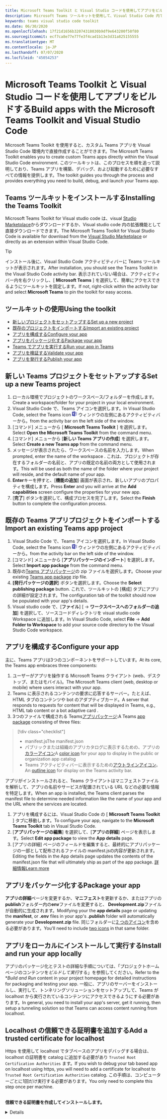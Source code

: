 ```yaml
---
title: Microsoft Teams Toolkit と Visual Studio コードを使用してアプリをビルドする
description: Microsoft Teams ツールキットを使用して、Visual Studio Code 内で魅力的なカスタムアプリを直接作成する
keywords: teams visual studio code toolkit
ms.date: 06/30/2020
ms.openlocfilehash: 17f21d1656b32074318030b9df9e643200f58f80
ms.sourcegitcommit: ecf7ca8e77e77fe3f4cad1b13e3d31a825155555
ms.translationtype: MT
ms.contentlocale: ja-JP
ms.lasthandoff: 07/07/2020
ms.locfileid: "45054253"
---
```

# <a name="build-apps-with-the-microsoft-teams-toolkit-and-visual-studio-code"></a><span data-ttu-id="c4f9f-104">Microsoft Teams Toolkit と Visual Studio コードを使用してアプリをビルドする</span><span class="sxs-lookup"><span data-stu-id="c4f9f-104">Build apps with the Microsoft Teams Toolkit and Visual Studio Code</span></span>

<span data-ttu-id="c4f9f-105">Microsoft Teams Toolkit を使用すると、カスタム Teams アプリを Visual Studio Code 環境内で直接作成することができます。</span><span class="sxs-lookup"><span data-stu-id="c4f9f-105">The Microsoft Teams Toolkit enables you to create custom Teams apps directly within the Visual Studio Code environment.</span></span> <span data-ttu-id="c4f9f-106">このツールキットは、このプロセスを順を追って説明しており、Teams アプリを構築、デバッグ、および起動するために必要なすべての情報を提供します。</span><span class="sxs-lookup"><span data-stu-id="c4f9f-106">The toolkit guides you through the process and provides everything you need to build, debug, and launch your Teams app.</span></span>

## <a name="installing-the-teams-toolkit"></a><span data-ttu-id="c4f9f-107">Teams ツールキットをインストールする</span><span class="sxs-lookup"><span data-stu-id="c4f9f-107">Installing the Teams Toolkit</span></span>

<span data-ttu-id="c4f9f-108">Microsoft Teams Toolkit for Visual studio code は、visual [Studio Marketplace](https://aka.ms/teams-toolkit)からダウンロードするか、Visual studio code 内の拡張機能として直接ダウンロードできます。</span><span class="sxs-lookup"><span data-stu-id="c4f9f-108">The Microsoft Teams Toolkit for Visual Studio Code is available for download from the [Visual Studio Marketplace](https://aka.ms/teams-toolkit) or directly as an extension within Visual Studio Code.</span></span>

> [!TIP]
> <span data-ttu-id="c4f9f-109">インストール後に、Visual Studio Code アクティビティバーに Teams ツールキットが表示されます。</span><span class="sxs-lookup"><span data-stu-id="c4f9f-109">After installation, you should see the Teams Toolkit in the Visual Studio Code activity bar.</span></span> <span data-ttu-id="c4f9f-110">表示されていない場合は、アクティビティバー内を右クリックし、[ **Microsoft Teams** ] を選択して、簡単にアクセスできるようにツールキットを固定します。</span><span class="sxs-lookup"><span data-stu-id="c4f9f-110">If not, right-click within the activity bar and select **Microsoft Teams** to pin the toolkit for easy access.</span></span>

## <a name="using-the-toolkit"></a><span data-ttu-id="c4f9f-111">ツールキットの使用</span><span class="sxs-lookup"><span data-stu-id="c4f9f-111">Using the toolkit</span></span>

- [<span data-ttu-id="c4f9f-112">新しいプロジェクトをセットアップする</span><span class="sxs-lookup"><span data-stu-id="c4f9f-112">Set up a new project</span></span>](#set-up-a-new-teams-project)
- [<span data-ttu-id="c4f9f-113">既存のプロジェクトをインポートする</span><span class="sxs-lookup"><span data-stu-id="c4f9f-113">Import an existing project</span></span>](#import-an-existing-teams-app-project)
- [<span data-ttu-id="c4f9f-114">アプリを構成する</span><span class="sxs-lookup"><span data-stu-id="c4f9f-114">Configure your app</span></span>](#configure-your-app)
- [<span data-ttu-id="c4f9f-115">アプリをパッケージ化する</span><span class="sxs-lookup"><span data-stu-id="c4f9f-115">Package your app</span></span>](#package-your-app)
- [<span data-ttu-id="c4f9f-116">Teams でアプリを実行する</span><span class="sxs-lookup"><span data-stu-id="c4f9f-116">Run your app in Teams</span></span>](#run-your-app-in-teams)
- [<span data-ttu-id="c4f9f-117">アプリを検証する</span><span class="sxs-lookup"><span data-stu-id="c4f9f-117">Validate your app</span></span>](#validate-your-app)
- [<span data-ttu-id="c4f9f-118">アプリを発行する</span><span class="sxs-lookup"><span data-stu-id="c4f9f-118">Publish your app</span></span>](#publish-your-app-to-teams)

## <a name="set-up-a-new-teams-project"></a><span data-ttu-id="c4f9f-119">新しい Teams プロジェクトをセットアップする</span><span class="sxs-lookup"><span data-stu-id="c4f9f-119">Set up a new Teams project</span></span>

1. <span data-ttu-id="c4f9f-120">ローカル環境でプロジェクトのワークスペース/フォルダーを作成します。</span><span class="sxs-lookup"><span data-stu-id="c4f9f-120">Create a workspace/folder for your project in your local environment.</span></span>
1. <span data-ttu-id="c4f9f-121">Visual Studio Code で、Teams アイコンを選択します。</span><span class="sxs-lookup"><span data-stu-id="c4f9f-121">In Visual Studio Code, select the Teams icon</span></span> ![Teams アイコン](../assets/icons/favicon-16x16.png) <span data-ttu-id="c4f9f-123">ウィンドウの左側にあるアクティビティバーから。</span><span class="sxs-lookup"><span data-stu-id="c4f9f-123">from the activity bar on the left side of the window.</span></span>
1. <span data-ttu-id="c4f9f-124">[コマンド] メニューから [ **Microsoft Teams Toolkit** ] を選択します。</span><span class="sxs-lookup"><span data-stu-id="c4f9f-124">Select **Open the Microsoft Teams Toolkit** from the command menu.</span></span>
1. <span data-ttu-id="c4f9f-125">[コマンド] メニューから [**新しい Teams アプリの作成**] を選択します。</span><span class="sxs-lookup"><span data-stu-id="c4f9f-125">Select **Create a new Teams app** from the command menu.</span></span>
1. <span data-ttu-id="c4f9f-126">メッセージが表示されたら、ワークスペースの名前を入力します。</span><span class="sxs-lookup"><span data-stu-id="c4f9f-126">When prompted, enter the name of the workspace .</span></span> <span data-ttu-id="c4f9f-127">これは、プロジェクトが存在するフォルダーの名前と、アプリの既定の名前の両方として使用されます。</span><span class="sxs-lookup"><span data-stu-id="c4f9f-127">This will be used as both the name of the folder where your project will reside, and the default name of your app.</span></span>
1. <span data-ttu-id="c4f9f-128">**Enter**キーを押すと、[**機能の追加**] 画面が表示され、新しいアプリのプロパティを構成します。</span><span class="sxs-lookup"><span data-stu-id="c4f9f-128">Press **Enter** and you will arrive at the **Add capabilities** screen configure the properties for your new app.</span></span>
1. <span data-ttu-id="c4f9f-129">[**完了**] ボタンを選択して、構成プロセスを完了します。</span><span class="sxs-lookup"><span data-stu-id="c4f9f-129">Select the **Finish** button to complete the configuration process.</span></span>

## <a name="import-an-existing-teams-app-project"></a><span data-ttu-id="c4f9f-130">既存の Teams アプリプロジェクトをインポートする</span><span class="sxs-lookup"><span data-stu-id="c4f9f-130">Import an existing Teams app project</span></span>

1. <span data-ttu-id="c4f9f-131">Visual Studio Code で、Teams アイコンを選択します。</span><span class="sxs-lookup"><span data-stu-id="c4f9f-131">In Visual Studio Code, select the Teams icon</span></span> ![Teams アイコン](../assets/icons/favicon-16x16.png) <span data-ttu-id="c4f9f-133">ウィンドウの左側にあるアクティビティバーから。</span><span class="sxs-lookup"><span data-stu-id="c4f9f-133">from the activity bar on the left side of the window.</span></span>
1. <span data-ttu-id="c4f9f-134">[コマンド] メニューから [**アプリパッケージのインポート**] を選択します。</span><span class="sxs-lookup"><span data-stu-id="c4f9f-134">Select **Import app package** from the command menu.</span></span>
1. <span data-ttu-id="c4f9f-135">既存の[Teams アプリパッケージ](../concepts/build-and-test/apps-package.md)の zip ファイルを選択します。</span><span class="sxs-lookup"><span data-stu-id="c4f9f-135">Choose your existing [Teams app package](../concepts/build-and-test/apps-package.md) zip file.</span></span>
1. <span data-ttu-id="c4f9f-136">**[発行パッケージの選択**] ボタンを選択します。</span><span class="sxs-lookup"><span data-stu-id="c4f9f-136">Choose the **Select publishing package** button.</span></span> <span data-ttu-id="c4f9f-137">これで、ツールキットの [構成] タブにアプリの詳細が設定されます。</span><span class="sxs-lookup"><span data-stu-id="c4f9f-137">The configuration tab of the toolkit should now be populated with your app's details.</span></span>
1. <span data-ttu-id="c4f9f-138">Visual studio code で、[**ファイル**] [  ->  **ワークスペースへのフォルダーの追加**] を選択して、ソースコードディレクトリを visual studio code Workspace に追加します。</span><span class="sxs-lookup"><span data-stu-id="c4f9f-138">In Visual Studio Code, select **File** -> **Add Folder to Workspace** to add your source code directory to the Visual Studio Code workspace.</span></span>

## <a name="configure-your-app"></a><span data-ttu-id="c4f9f-139">アプリを構成する</span><span class="sxs-lookup"><span data-stu-id="c4f9f-139">Configure your app</span></span>

<span data-ttu-id="c4f9f-140">主に、Teams アプリは3つのコンポーネントをサポートしています。</span><span class="sxs-lookup"><span data-stu-id="c4f9f-140">At its core, the Teams app embraces three components:</span></span>

  1. <span data-ttu-id="c4f9f-141">ユーザーがアプリを操作する Microsoft Teams クライアント (web、デスクトップ、またはモバイル)。</span><span class="sxs-lookup"><span data-stu-id="c4f9f-141">The Microsoft Teams client (web, desktop or mobile) where users interact with your app.</span></span>
  1. <span data-ttu-id="c4f9f-142">Teams に表示されるコンテンツの要求に応答するサーバー。たとえば、HTML タブのコンテンツや bot のアダプティブカード。</span><span class="sxs-lookup"><span data-stu-id="c4f9f-142">A server that responds to requests for content that will be displayed in Teams, e.g., HTML tab content or a bot adaptive card .</span></span>
  1. <span data-ttu-id="c4f9f-143">3つのファイルで構成される Teams[アプリパッケージ](/concepts/build-and-test/apps-package.md):</span><span class="sxs-lookup"><span data-stu-id="c4f9f-143">A Teams [app package](/concepts/build-and-test/apps-package.md) consisting of three files:</span></span>

  > [!div class="checklist"]
  >
  > - <span data-ttu-id="c4f9f-144">manifest.js</span><span class="sxs-lookup"><span data-stu-id="c4f9f-144">The manifest.json</span></span> 
  > - <span data-ttu-id="c4f9f-145">パブリックまたは組織のアプリカタログに表示するための、アプリの[カラーアイコン](../resources/schema/manifest-schema.md#icons)</span><span class="sxs-lookup"><span data-stu-id="c4f9f-145">A [color icon](../resources/schema/manifest-schema.md#icons) for your app to display in the public or organization app catalog</span></span>
 > - <span data-ttu-id="c4f9f-146">Teams アクティビティバーに表示するための[アウトラインアイコン](../resources/schema/manifest-schema.md#icons)。</span><span class="sxs-lookup"><span data-stu-id="c4f9f-146">An [outline icon](../resources/schema/manifest-schema.md#icons) for display on the Teams activity bar.</span></span>

<span data-ttu-id="c4f9f-147">アプリがインストールされると、Teams クライアントはマニフェストファイルを解析して、アプリの名前やサービスが配置されている URL などの必要な情報を特定します。</span><span class="sxs-lookup"><span data-stu-id="c4f9f-147">When an app is installed, the Teams client parses the manifest file to determine needed information like the name of your app and the URL where the services are located.</span></span>

1. <span data-ttu-id="c4f9f-148">アプリを構成するには、Visual Studio Code の [ **Microsoft Teams Toolkit** ] タブに移動します。</span><span class="sxs-lookup"><span data-stu-id="c4f9f-148">To configure your app, navigate to the **Microsoft Teams Toolkit** tab in Visual Studio Code.</span></span>
1. <span data-ttu-id="c4f9f-149">[**アプリパッケージの編集**] を選択して、[**アプリの詳細**] ページを表示します。</span><span class="sxs-lookup"><span data-stu-id="c4f9f-149">Select **Edit app package** to view the **App details** page.</span></span>
1. <span data-ttu-id="c4f9f-150">[アプリの詳細] ページのフィールドを編集すると、最終的にアプリパッケージの一部として配布されるファイルの manifest.jsの内容が更新されます。</span><span class="sxs-lookup"><span data-stu-id="c4f9f-150">Editing the fields in the App details page updates the contents of the manifest.json file that will ultimately ship as part of the app package.</span></span> [<span data-ttu-id="c4f9f-151">詳細情報</span><span class="sxs-lookup"><span data-stu-id="c4f9f-151">Learn more</span></span>](https://aka.ms/teams-toolkit-manifest)

## <a name="package-your-app"></a><span data-ttu-id="c4f9f-152">アプリをパッケージ化する</span><span class="sxs-lookup"><span data-stu-id="c4f9f-152">Package your app</span></span>

<span data-ttu-id="c4f9f-153">**アプリの詳細**ページを変更するか、**マニフェスト**を更新するか、またはアプリの**publish**フォルダー内の**env**ファイルを変更すると、 **Development.zip**ファイルが自動的に生成されます。</span><span class="sxs-lookup"><span data-stu-id="c4f9f-153">Modifying your the **app details** page or updating the **manifest**, or **.env** files in your app's  **.publish** folder will automatically generate your **Development.zip** file.</span></span> <span data-ttu-id="c4f9f-154">同じフォルダーに[2 つのアイコン](../concepts/build-and-test/apps-package.md#icons)を含める必要があります。</span><span class="sxs-lookup"><span data-stu-id="c4f9f-154">You'll need to include [two icons](../concepts/build-and-test/apps-package.md#icons) in that same folder.</span></span>

## <a name="install-and-run-your-app-locally"></a><span data-ttu-id="c4f9f-155">アプリをローカルにインストールして実行する</span><span class="sxs-lookup"><span data-stu-id="c4f9f-155">Install and run your app locally</span></span>

<span data-ttu-id="c4f9f-156">アプリのパッケージ化とテストの詳細な手順については、「プロジェクトホームページのコンテンツを*ビルドして実行*する」を参照してください。</span><span class="sxs-lookup"><span data-stu-id="c4f9f-156">Refer to the \**Build and Run* content in your project homepage for detailed instructions for packaging and testing your app.</span></span> <span data-ttu-id="c4f9f-157">一般に、アプリのサーバーをインストールし、実行して、トンネリングソリューションをセットアップして、Teams が localhost から実行されているコンテンツにアクセスできるようにする必要があります。</span><span class="sxs-lookup"><span data-stu-id="c4f9f-157">In general, you need to install your app's server, get it running, then setup a tunneling solution so that Teams can access content running from localhost.</span></span>

## <a name="add-a-trusted-certificate-for-localhost"></a><span data-ttu-id="c4f9f-158">Localhost の信頼できる証明書を追加する</span><span class="sxs-lookup"><span data-stu-id="c4f9f-158">Add a trusted certificate for localhost</span></span>

<span data-ttu-id="c4f9f-159">Https を使用して localhost でタブベースのアプリをデバッグする場合は、localhost の証明書を catalog に追加する必要があり `Trusted Root Certification Authorities` ます。</span><span class="sxs-lookup"><span data-stu-id="c4f9f-159">If you wish to debug your tab based app on localhost using https, you will need to add a certificate for localhost to `Trusted Root Certification Authorities` catalog.</span></span> <span data-ttu-id="c4f9f-160">この手順は、コンピューターごとに1回だけ実行する必要があります。</span><span class="sxs-lookup"><span data-stu-id="c4f9f-160">You only need to complete this step once per machine.</span></span></br></br>

<span data-ttu-id="c4f9f-161">**信頼できる証明書を作成してインストールします。**
<details>
  </span><span class="sxs-lookup"><span data-stu-id="c4f9f-161">**Create and install a trusted certificate:**
<details>
  </span></span><summary><span data-ttu-id="c4f9f-162">展開する場所</span><span class="sxs-lookup"><span data-stu-id="c4f9f-162">Expand here</span></span></summary>

* <span data-ttu-id="c4f9f-163">アプリの作成と実行</span><span class="sxs-lookup"><span data-stu-id="c4f9f-163">Build and run your app</span></span>
  * <span data-ttu-id="c4f9f-164">プロジェクト Readme の「**ビルドと実行**」セクションの instuctions に従って、そのサービスが提供されるように https://localhost:3000/tab します。一般的には、次のようにして実行します。 `npm install``npm start`</span><span class="sxs-lookup"><span data-stu-id="c4f9f-164">Follow the instuctions in the **Build and Run** section of your project Readme so that it's being served from https://localhost:3000/tab. Generally, this will involve executing `npm install` then `npm start`</span></span>
  * <span data-ttu-id="c4f9f-165">https://localhost:3000/tabGoogle Chrome から移動します</span><span class="sxs-lookup"><span data-stu-id="c4f9f-165">Navigate to https://localhost:3000/tab from Google Chrome</span></span>

* <span data-ttu-id="c4f9f-166">SSL 証明書を取得します。</span><span class="sxs-lookup"><span data-stu-id="c4f9f-166">Acquire the SSL certificate:</span></span>
  * <span data-ttu-id="c4f9f-167">[Chrome 開発者ツール] ウィンドウ () を開き `ctrl + shift + i`  /  `cmd + option + i` ます。</span><span class="sxs-lookup"><span data-stu-id="c4f9f-167">Open the Chrome Developer Tools window (`ctrl + shift + i` / `cmd + option + i`).</span></span>
  * <span data-ttu-id="c4f9f-168">タブをクリックします。 `Security`</span><span class="sxs-lookup"><span data-stu-id="c4f9f-168">Click on the `Security` tab</span></span>
  * <span data-ttu-id="c4f9f-169">[] `View certificate` をクリックすると、OS X でデスクトップに証明書をドラッグするか、または Windows のタブをクリックして、次のボタンをクリックすることによって、証明書をダウンロードすることができます。 `Details``Copy to File…`</span><span class="sxs-lookup"><span data-stu-id="c4f9f-169">Click on `View certificate` and you’ll have the option to download the certificate — either by dragging it to your desktop in OS X, or by clicking on the `Details` tab in Windows and clicking `Copy to File…`</span></span>
  * <span data-ttu-id="c4f9f-170">ファイルに*任意*の> <名前を付け、書き込み操作を実行するために管理者の同意を必要としないフォルダーに保存します。</span><span class="sxs-lookup"><span data-stu-id="c4f9f-170">Name the file <*anything*>.cer and save it to a folder that doesn't require admin consent to perform a write action.</span></span>
  
* <span data-ttu-id="c4f9f-171">**Windows**に証明書をインストールする</span><span class="sxs-lookup"><span data-stu-id="c4f9f-171">Install the certificate on **Windows**</span></span>
  * <span data-ttu-id="c4f9f-172">`DER encoded binary X.509 (.CER)`オプション (最初の1つ) を選択し、保存します。</span><span class="sxs-lookup"><span data-stu-id="c4f9f-172">Choose the `DER encoded binary X.509 (.CER)` option (the first one) and save it.</span></span>
  * <span data-ttu-id="c4f9f-173">証明書をダブルクリックしてインストールします。</span><span class="sxs-lookup"><span data-stu-id="c4f9f-173">Double click on the certificate and install it.</span></span>
  * <span data-ttu-id="c4f9f-174">[`Local Machine`</span><span class="sxs-lookup"><span data-stu-id="c4f9f-174">Choose `Local Machine`</span></span>
  * <span data-ttu-id="c4f9f-175">選択`Place all certificates in the following store`</span><span class="sxs-lookup"><span data-stu-id="c4f9f-175">Select `Place all certificates in the following store`</span></span>
  * <span data-ttu-id="c4f9f-176">[`Trusted Root Certification Authorities`</span><span class="sxs-lookup"><span data-stu-id="c4f9f-176">Choose `Trusted Root Certification Authorities`</span></span>
  * <span data-ttu-id="c4f9f-177">インストールを確認する</span><span class="sxs-lookup"><span data-stu-id="c4f9f-177">Confirm your installation</span></span>
  
* <span data-ttu-id="c4f9f-178">**MAC OS X**の証明書をインストールする</span><span class="sxs-lookup"><span data-stu-id="c4f9f-178">Install the certificate **Mac OS X**</span></span>
  * <span data-ttu-id="c4f9f-179">OS X で、キーチェーンアクセスユーティリティを開き、 `System` 左側のメニューから選択します。</span><span class="sxs-lookup"><span data-stu-id="c4f9f-179">On OS X, open the Keychain Access utility and select `System` from the menu on the left.</span></span> <span data-ttu-id="c4f9f-180">ロックアイコンをクリックして、変更を有効にします。</span><span class="sxs-lookup"><span data-stu-id="c4f9f-180">Click the lock icon to enable changes.</span></span>
  * <span data-ttu-id="c4f9f-181">下部にあるプラスボタンをクリックして新しい証明書を追加し、 `localhost.cer` デスクトップにドラッグしたファイルを選択します。</span><span class="sxs-lookup"><span data-stu-id="c4f9f-181">Click the plus button near the bottom to add a new certificate, and select the `localhost.cer` file you dragged to the desktop.</span></span> <span data-ttu-id="c4f9f-182">`Always Trust`表示されるダイアログボックスをクリックします。</span><span class="sxs-lookup"><span data-stu-id="c4f9f-182">Click `Always Trust` in the dialog that appears.</span></span>
  * <span data-ttu-id="c4f9f-183">システムキーチェーンに証明書を追加した後、証明書をダブルクリックして、[ `Trust` 証明書の詳細] セクションを展開します。</span><span class="sxs-lookup"><span data-stu-id="c4f9f-183">After adding the certificate to the system keychain, double-click the certificate and expand the `Trust` section of the certificate details.</span></span> <span data-ttu-id="c4f9f-184">[ `Always Trust` すべて] オプションを選択します。</span><span class="sxs-lookup"><span data-stu-id="c4f9f-184">Select `Always Trust` for every option.</span></span>

> [!IMPORTANT]
> <span data-ttu-id="c4f9f-185">セキュリティ証明書の警告が表示された場合は、に移動 https://localhost:3000/tab します。サイトが依然として信頼されていない場合は、コンピューターを再起動し、localhost を信頼できるユーザーとして承認する必要があります。</span><span class="sxs-lookup"><span data-stu-id="c4f9f-185">If you receive a security certificate warning, navigate to https://localhost:3000/tab. If the site is still not trusted, reboot your machine and localhost should be accepted as trusted.</span></span>
</details>

## <a name="run-your-app-in-teams"></a><span data-ttu-id="c4f9f-186">Teams でアプリを実行する</span><span class="sxs-lookup"><span data-stu-id="c4f9f-186">Run your app in Teams</span></span>
- <span data-ttu-id="c4f9f-187">前提条件:</span><span class="sxs-lookup"><span data-stu-id="c4f9f-187">Prerequisites:</span></span>
  - [<span data-ttu-id="c4f9f-188">Teams 開発者プレビューモードを有効にする</span><span class="sxs-lookup"><span data-stu-id="c4f9f-188">Enable Teams developer preview mode</span></span>](https://aka.ms/teams-toolkit-enable-devpreview)

1. <span data-ttu-id="c4f9f-189">Visual Studio の [コード] ウィンドウの左側にあるアクティビティバーに移動します。</span><span class="sxs-lookup"><span data-stu-id="c4f9f-189">Navigate to the activity bar on the left side of the Visual Studio Code window.</span></span>
1. <span data-ttu-id="c4f9f-190">[実行 **] アイコンを**選択して、[**実行] および [デバッグ**] ビューを表示します。</span><span class="sxs-lookup"><span data-stu-id="c4f9f-190">Select the **Run** icon to display the **Run and Debug** view.</span></span>
1. <span data-ttu-id="c4f9f-191">キーボードショートカットを使用することもでき `Ctrl+Shift+D` ます。</span><span class="sxs-lookup"><span data-stu-id="c4f9f-191">You can also use the keyboard shortcut `Ctrl+Shift+D`.</span></span>

## <a name="validate-your-app"></a><span data-ttu-id="c4f9f-192">アプリを検証する</span><span class="sxs-lookup"><span data-stu-id="c4f9f-192">Validate your app</span></span>

<span data-ttu-id="c4f9f-193">[**検証**] ページでは、アプリを appsource に提出する前にアプリパッケージを確認できます。</span><span class="sxs-lookup"><span data-stu-id="c4f9f-193">The **Validate** page allows you to check your app package before submitting your app to AppSource.</span></span> <span data-ttu-id="c4f9f-194">マニフェストパッケージをアップロードすると、検証ツールによって、マニフェスト関連のすべてのテストケースに対してアプリがチェックされます。</span><span class="sxs-lookup"><span data-stu-id="c4f9f-194">Simply upload the manifest package and the validation tool will check your app against all manifest related test cases.</span></span> <span data-ttu-id="c4f9f-195">失敗した各テストの説明には、エラーを解決するためのドキュメントリンクが記載されています。</span><span class="sxs-lookup"><span data-stu-id="c4f9f-195">For each failed tests, the description provides a documentation link to help you fix the error.</span></span> <span data-ttu-id="c4f9f-196">自動化が困難なテストの場合、最も一般的な失敗したテストケースの7つの**事前チェックリスト**と、完全な提出チェックリストへのリンクがあります。</span><span class="sxs-lookup"><span data-stu-id="c4f9f-196">For the tests that are hard to automate, the **Preliminary checklist** details 7 of the most common failed test cases as well as link to a complete submission checklist.</span></span>

## <a name="publish-your-app-to-teams"></a><span data-ttu-id="c4f9f-197">アプリを Teams に公開する</span><span class="sxs-lookup"><span data-stu-id="c4f9f-197">Publish your app to Teams</span></span>

<span data-ttu-id="c4f9f-198">プロジェクトのホームページでは、アプリをチームにアップロードしたり、アプリを組織内のユーザーに対して会社のカスタムアプリストアに提出したり、アプリをアプリソースに提出してすべての Teams ユーザーに提供したりすることができます。</span><span class="sxs-lookup"><span data-stu-id="c4f9f-198">On your project home page, you can upload your app to a team, submit your app to your company custom app store for users in your organization, or submit your app to App Source for all Teams users.</span></span> <span data-ttu-id="c4f9f-199">IT 管理者は、これらの送信を確認します。</span><span class="sxs-lookup"><span data-stu-id="c4f9f-199">Your IT admin will review these submissions.</span></span> <span data-ttu-id="c4f9f-200">[*発行*] ページに戻り、送信の状態を確認し、アプリが IT 管理者によって承認または拒否されたかどうかを確認することができます。これは、アプリに更新を送信するか、現在アクティブな提出を取り消すこともできます。</span><span class="sxs-lookup"><span data-stu-id="c4f9f-200">You can return to the *Publish* page to check on your submission status and learn if your app was approved or rejected by your IT admin. This is also where you'll come to submit updates to your app or cancel any currently active submissions.</span></span>

> [!div class="nextstepaction"]
> [<span data-ttu-id="c4f9f-201">次のステップ: 公開アプリの管理とサポート</span><span class="sxs-lookup"><span data-stu-id="c4f9f-201">Next step: Maintaining and supporting your published app</span></span>](../concepts/deploy-and-publish/appsource/post-publish/overview.md)
